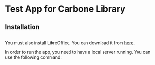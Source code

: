 # Test App for Carbone Library

## Installation

```yarn install

```

You must also install LibreOffice. You can download it from [here](https://www.libreoffice.org/download/download/).

In order to run the app, you need to have a local server running. You can use the following command:

```yarn start

```
